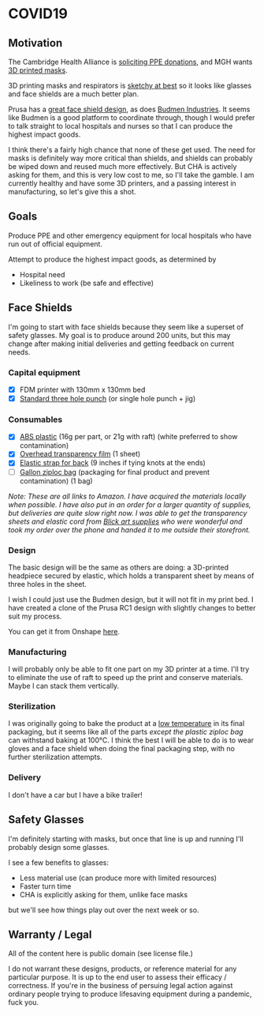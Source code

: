 # COVID19

## Motivation

The Cambridge Health Alliance is [soliciting PPE donations](https://www.challiance.org/about/newsroom/personal_protective_equipment_ppe_donations_1179), and MGH wants [3D printed masks](https://www.nbcboston.com/news/coronavirus/mgh-desperately-needs-supplies-president-says/2094292/).

3D printing masks and respirators is [sketchy at best](https://blog.prusaprinters.org/from-design-to-mass-3d-printing-of-medical-shields-in-three-days/) so it looks like glasses and face shields are a much better plan.

Prusa has a [great face shield design](https://www.youtube.com/watch?v=pP7z3iw76GA), as does [Budmen Industries](https://budmen.com/). It seems like Budmen is a good platform to coordinate through, though I would prefer to talk straight to local hospitals and nurses so that I can produce the highest impact goods.

I think there's a fairly high chance that none of these get used. The need for masks is definitely way more critical than shields, and shields can probably be wiped down and reused much more effectively. But CHA is actively asking for them, and this is very low cost to me, so I'll take the gamble. I am currently healthy and have some 3D printers, and a passing interest in manufacturing, so let's give this a shot.

## Goals

Produce PPE and other emergency equipment for local hospitals who have run out of official equipment.

Attempt to produce the highest impact goods, as determined by

* Hospital need
* Likeliness to work (be safe and effective)

## Face Shields

I'm going to start with face shields because they seem like a superset of safety glasses. My goal is to produce around 200 units, but this may change after making initial deliveries and getting feedback on current needs.

### Capital equipment

* [X] FDM printer with 130mm x 130mm bed
* [X] [Standard three hole punch](https://www.amazon.com/Swingline-Precision-Adjustable-Capacity-74037/dp/B0006HUPHU) (or single hole punch + jig)

### Consumables

* [X] [ABS plastic](https://www.amazon.com/gp/product/B00J0H6NNM) (16g per part, or 21g with raft) (white preferred to show contamination)
* [X] [Overhead transparency film](https://www.amazon.com/gp/product/B07F45YXJD) (1 sheet)
* [X] [Elastic strap for back](https://www.amazon.com/gp/product/B07KSRCLKK) (9 inches if tying knots at the ends)
* [ ] [Gallon ziploc bag](https://www.amazon.com/gp/product/B07BJ495GL) (packaging for final product and prevent contamination) (1 bag)

*Note: These are all links to Amazon. I have acquired the materials locally when possible. I have also put in an order for a larger quantity of supplies, but deliveries are quite slow right now. I was able to get the transparency sheets and elastic cord from [Blick art supplies](https://www.dickblick.com/) who were wonderful and took my order over the phone and handed it to me outside their storefront.*

### Design

The basic design will be the same as others are doing: a 3D-printed headpiece secured by elastic, which holds a transparent sheet by means of three holes in the sheet.

I wish I could just use the Budmen design, but it will not fit in my print bed. I have created a clone of the Prusa RC1 design with slightly changes to better suit my process.

You can get it from Onshape [here](https://cad.onshape.com/documents/dcd6ca254672a123c702e56e/w/8bd6e5bff2b92adb0a930074/e/4d12b3a488c49a6203e14760).

### Manufacturing

I will probably only be able to fit one part on my 3D printer at a time. I'll try to eliminate the use of raft to speed up the print and conserve materials. Maybe I can stack them vertically.

### Sterilization

I was originally going to bake the product at a [low temperature](https://www.who.int/csr/sars/survival_2003_05_04/en/) in its final packaging, but it seems like all of the parts *except the plastic ziploc bag* can withstand baking at 100°C. I think the best I will be able to do is to wear gloves and a face shield when doing the final packaging step, with no further sterilization attempts.

### Delivery

I don't have a car but I have a bike trailer!

## Safety Glasses

I'm definitely starting with masks, but once that line is up and running I'll probably design some glasses.

I see a few benefits to glasses:

* Less material use (can produce more with limited resources)
* Faster turn time
* CHA is explicitly asking for them, unlike face masks

but we'll see how things play out over the next week or so.

## Warranty / Legal

All of the content here is public domain (see license file.)

I do not warrant these designs, products, or reference material for any particular purpose. It is up to the end user to assess their efficacy / correctness. If you're in the business of persuing legal action against ordinary people trying to produce lifesaving equipment during a pandemic, fuck you.
